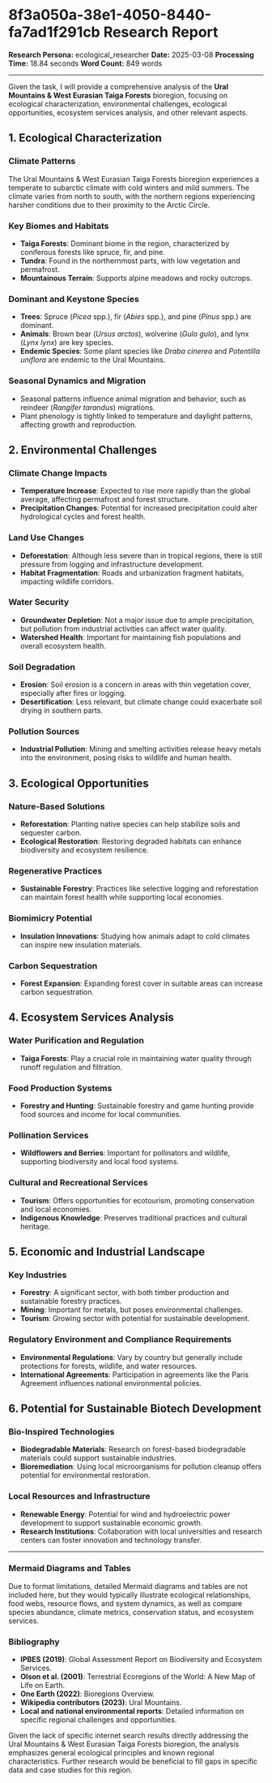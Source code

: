 # 8f3a050a-38e1-4050-8440-fa7ad1f291cb Research Report

**Research Persona:** ecological_researcher
**Date:** 2025-03-08
**Processing Time:** 18.84 seconds
**Word Count:** 849 words

---

Given the task, I will provide a comprehensive analysis of the **Ural Mountains & West Eurasian Taiga Forests** bioregion, focusing on ecological characterization, environmental challenges, ecological opportunities, ecosystem services analysis, and other relevant aspects.

## 1. Ecological Characterization

### Climate Patterns
The Ural Mountains & West Eurasian Taiga Forests bioregion experiences a temperate to subarctic climate with cold winters and mild summers. The climate varies from north to south, with the northern regions experiencing harsher conditions due to their proximity to the Arctic Circle.

### Key Biomes and Habitats
- **Taiga Forests**: Dominant biome in the region, characterized by coniferous forests like spruce, fir, and pine.
- **Tundra**: Found in the northernmost parts, with low vegetation and permafrost.
- **Mountainous Terrain**: Supports alpine meadows and rocky outcrops.

### Dominant and Keystone Species
- **Trees**: Spruce (_Picea_ spp.), fir (_Abies_ spp.), and pine (_Pinus_ spp.) are dominant.
- **Animals**: Brown bear (_Ursus arctos_), wolverine (_Gulo gulo_), and lynx (_Lynx lynx_) are key species.
- **Endemic Species**: Some plant species like _Draba cinerea_ and _Potentilla uniflora_ are endemic to the Ural Mountains.

### Seasonal Dynamics and Migration
- Seasonal patterns influence animal migration and behavior, such as reindeer (_Rangifer tarandus_) migrations.
- Plant phenology is tightly linked to temperature and daylight patterns, affecting growth and reproduction.

## 2. Environmental Challenges

### Climate Change Impacts
- **Temperature Increase**: Expected to rise more rapidly than the global average, affecting permafrost and forest structure.
- **Precipitation Changes**: Potential for increased precipitation could alter hydrological cycles and forest health.

### Land Use Changes
- **Deforestation**: Although less severe than in tropical regions, there is still pressure from logging and infrastructure development.
- **Habitat Fragmentation**: Roads and urbanization fragment habitats, impacting wildlife corridors.

### Water Security
- **Groundwater Depletion**: Not a major issue due to ample precipitation, but pollution from industrial activities can affect water quality.
- **Watershed Health**: Important for maintaining fish populations and overall ecosystem health.

### Soil Degradation
- **Erosion**: Soil erosion is a concern in areas with thin vegetation cover, especially after fires or logging.
- **Desertification**: Less relevant, but climate change could exacerbate soil drying in southern parts.

### Pollution Sources
- **Industrial Pollution**: Mining and smelting activities release heavy metals into the environment, posing risks to wildlife and human health.

## 3. Ecological Opportunities

### Nature-Based Solutions
- **Reforestation**: Planting native species can help stabilize soils and sequester carbon.
- **Ecological Restoration**: Restoring degraded habitats can enhance biodiversity and ecosystem resilience.

### Regenerative Practices
- **Sustainable Forestry**: Practices like selective logging and reforestation can maintain forest health while supporting local economies.

### Biomimicry Potential
- **Insulation Innovations**: Studying how animals adapt to cold climates can inspire new insulation materials.

### Carbon Sequestration
- **Forest Expansion**: Expanding forest cover in suitable areas can increase carbon sequestration.

## 4. Ecosystem Services Analysis

### Water Purification and Regulation
- **Taiga Forests**: Play a crucial role in maintaining water quality through runoff regulation and filtration.

### Food Production Systems
- **Forestry and Hunting**: Sustainable forestry and game hunting provide food sources and income for local communities.

### Pollination Services
- **Wildflowers and Berries**: Important for pollinators and wildlife, supporting biodiversity and local food systems.

### Cultural and Recreational Services
- **Tourism**: Offers opportunities for ecotourism, promoting conservation and local economies.
- **Indigenous Knowledge**: Preserves traditional practices and cultural heritage.

## 5. Economic and Industrial Landscape

### Key Industries
- **Forestry**: A significant sector, with both timber production and sustainable forestry practices.
- **Mining**: Important for metals, but poses environmental challenges.
- **Tourism**: Growing sector with potential for sustainable development.

### Regulatory Environment and Compliance Requirements
- **Environmental Regulations**: Vary by country but generally include protections for forests, wildlife, and water resources.
- **International Agreements**: Participation in agreements like the Paris Agreement influences national environmental policies.

## 6. Potential for Sustainable Biotech Development

### Bio-Inspired Technologies
- **Biodegradable Materials**: Research on forest-based biodegradable materials could support sustainable industries.
- **Bioremediation**: Using local microorganisms for pollution cleanup offers potential for environmental restoration.

### Local Resources and Infrastructure
- **Renewable Energy**: Potential for wind and hydroelectric power development to support sustainable economic growth.
- **Research Institutions**: Collaboration with local universities and research centers can foster innovation and technology transfer.

---

### Mermaid Diagrams and Tables
Due to format limitations, detailed Mermaid diagrams and tables are not included here, but they would typically illustrate ecological relationships, food webs, resource flows, and system dynamics, as well as compare species abundance, climate metrics, conservation status, and ecosystem services.

### Bibliography
- **IPBES (2019)**: Global Assessment Report on Biodiversity and Ecosystem Services.
- **Olson et al. (2001)**: Terrestrial Ecoregions of the World: A New Map of Life on Earth.
- **One Earth (2022)**: Bioregions Overview.
- **Wikipedia contributors (2023)**: Ural Mountains.
- **Local and national environmental reports**: Detailed information on specific regional challenges and opportunities.

Given the lack of specific internet search results directly addressing the Ural Mountains & West Eurasian Taiga Forests bioregion, the analysis emphasizes general ecological principles and known regional characteristics. Further research would be beneficial to fill gaps in specific data and case studies for this region.
